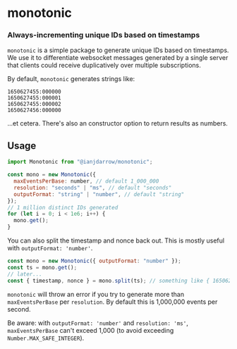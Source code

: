 # monotonic

### Always-incrementing unique IDs based on timestamps

`monotonic` is a simple package to generate unique IDs based on timestamps. We use it to differentiate websocket messages generated by a single server that clients could receive duplicatively over multiple subscriptions.

By default, `monotonic` generates strings like:

```
1650627455:000000
1650627455:000001
1650627455:000002
1650627456:000000
```

...et cetera. There's also an constructor option to return results as numbers.

## Usage

```js
import Monotonic from "@ianjdarrow/monotonic";

const mono = new Monotonic({
  maxEventsPerBase: number, // default 1_000_000
  resolution: "seconds" | "ms", // default "seconds"
  outputFormat: "string" | "number", // default "string"
});
// 1 million distinct IDs generated
for (let i = 0; i < 1e6; i++) {
  mono.get();
}
```

You can also split the timestamp and nonce back out. This is mostly useful with `outputFormat: 'number'`.

```js
const mono = new Monotonic({ outputFormat: "number" });
const ts = mono.get();
// later...
const { timestamp, nonce } = mono.split(ts); // something like { 1650627455, 0 }
```

`monotonic` will throw an error if you try to generate more than `maxEventsPerBase` per `resolution`. By default this is 1,000,000 events per second.

Be aware: with `outputFormat: 'number'` and `resolution: 'ms'`, `maxEventsPerBase` can't exceed 1,000 (to avoid exceeding `Number.MAX_SAFE_INTEGER`).

